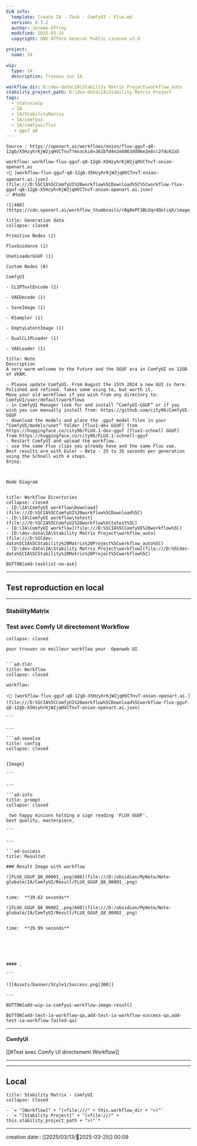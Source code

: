 ```yaml
---
ELN info:
  template: Create IA - Task - ComFyUI - Flux.md
  version: 0.3.2
  author: Jerome Offroy
  modified: 2025-03-25
  copyright: GNU Affero General Public License v3.0

project:
  name: IA

wip:
  type: IA
  description: Travaux sur IA

workflow_dir: D:\dev-data\IA\Stability Matrix Project\workflow_auto
stability_project_path: D:\dev-data\IA\Stability Matrix Project
tags:
  - status/wip
  - IA
  - IA/StabilityMatrix
  - IA/comfyui
  - IA/comfyui/flux
   - gguf q8
---
```




````ad-tip
Source : https://openart.ai/workflows/onion/flux-gguf-q8-12gb/X5HzyhrKjW2jqHVCTnvT?msockid=361bfd4e2eb863dd06e2e8cc2f4c62a5

workflow: workflow-flux-gguf-q8-12gb-X5HzyhrKjW2jqHVCTnvT-onion-openart.ai
⭐🚧 [workflow-flux-gguf-q8-12gb-X5HzyhrKjW2jqHVCTnvT-onion-openart.ai.json](file:///D:%5CIA%5CComfyUI%20workflow%5CDownload%5C%5Cworkflow-flux-gguf-q8-12gb-X5HzyhrKjW2jqHVCTnvT-onion-openart.ai.json)
✅ #todo

![|400](https://cdn.openart.ai/workflow_thumbnails/rBg0ePF3BLUqr4QolcqX/image_NLouQvvs_1723969574067_raw.jpg)
````

````ad-quote
title: Generation data
collapse: closed

Primitive Nodes (2)

FluxGuidance (1)

UnetLoaderGGUF (1)

Custom Nodes (8)

ComfyUI

- CLIPTextEncode (2)

- VAEDecode (1)

- SaveImage (1)

- KSampler (1)

- EmptyLatentImage (1)

- DualCLIPLoader (1)

- VAELoader (1)

````

````ad-note
title: Note
Description
A very warm welcome to the Future and the GGUF era in ComfyUI on 12GB of VRAM.

- Please update ComfyUI. From August the 15th 2024 a new GUI is here. Polished and refined. Takes some using to, but worth it.
Move your old workflows if you wish from any directory to: ComfyUI/user/default/workflows
- in ComfyUI Manager look for and install “ComfyUI-GGUF” or if you wish you can manually install from: https://github.com/city96/ComfyUI-GGUF
- download the models and place the .gguf model files in your “ComfyUI/models/unet” folder [flux1-dev GGUF] from https://huggingface.co/city96/FLUX.1-dev-gguf [flux1-schnell GGUF] from https://huggingface.co/city96/FLUX.1-schnell-gguf
- Restart ComfyUI and upload the workflow.
- use the same Flux clips you already have and the same Flux vae.
Best results are with Euler – Beta - 25 to 35 seconds per generation using the Schnell with 4 steps.
Enjoy.



Node Diagram


````

```ad-info
title: Workflow Directories
collapse: closed
- [D:\IA\ComfyUI workflow\Download](file:///D:%5CIA%5CComfyUI%20workflow%5CDownload%5C)
- [D:\IA\ComfyUI workflow\totest](file:///D:%5CIA%5CComfyUI%20workflow%5Ctotest%5C)
- [D:\IA\ComfyUI workflow](file:///D:%5CIA%5CComfyUI%20workflow%5C)
- [D:\dev-data\IA\Stability Matrix Project\workflow_auto](file:///D:%5Cdev-data%5CIA%5CStability%20Matrix%20Project%5Cworkflow_auto%5C)
- [D:\dev-data\IA\Stability Matrix Project\workflow](file:///D:%5Cdev-data%5CIA%5CStability%20Matrix%20Project%5Cworkflow%5C)
```






`BUTTON[add-tasklist-no-ask]`


---

## Test reproduction en local

---
### StabilityMatrix 
### Test avec Comfy UI directement Workflow

```ad-info
collapse: closed

pour trouver un meilleur workflow pour  Openweb UI
```

```````ad-success

```ad-tldr
title: Workflow
collapse: closed

workflow:

⭐🚧 [workflow-flux-gguf-q8-12gb-X5HzyhrKjW2jqHVCTnvT-onion-openart.ai.](file:///D:%5CIA%5CComfyUI%20workflow%5CDownload%5Cworkflow-flux-gguf-q8-12gb-X5HzyhrKjW2jqHVCTnvT-onion-openart.ai.json)

```

---

```ad-seealso
title: config
collapse: closed


{Image}

```

---

```ad-info
title: prompt
collapse: closed

 two happy minions holding a sign reading 'FLUX GGUF'.
best quality, masterpiece,

```

---

```ad-success
title: Resultat

### Result Image with workflow

![FLUX_GGUF_Q8_00001_.png|600](file:///D:/obsidian/MyNote/Note-globale/IA/ComfyUI/Result/FLUX_GGUF_Q8_00001_.png)


time:  **39.62 seconds**

![FLUX_GGUF_Q8_00002_.png|600](file:///D:/obsidian/MyNote/Note-globale/IA/ComfyUI/Result/FLUX_GGUF_Q8_00002_.png)


time:  **29.99 seconds**






#### .

```

![[Assets/banner/Style1/Success.png|300]]

---

```````

`BUTTON[add-wip-ia-comfyui-workflow-image-result]`

`BUTTON[add-test-ia-workflow-qa,add-test-ia-workflow-success-qa,add-test-ia-workflow-failed-qa]`

---
#### ComfyUI 
[[#Test avec Comfy UI directement Workflow]]

---





---
## Local

```ad-tip
title: Stability Matrix - ComfyUI
collapse: Closed

- `= "[Workflow]" + "(<file:///" + this.workflow_dir + ">)"`
- `= "[Stability Project]" + "(<file:///" + this.stability_project_path + ">)"`*
```

---
creation date:: [[2025/03/13/📒2025-03-25]]  00:09


